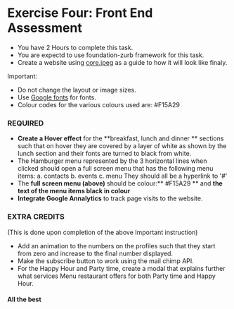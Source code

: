 # Exercise Four: Front End Assessment

- You have 2 Hours to complete this task.
- You are expectd to use foundation-zurb framework for this task.
- Create a website using [core.jpeg](https://github.com/moringaschool/FrontEndExercises/blob/master/psd2html/e4/core.jpg) as a guide to how it will look like finaly.


Important:
- Do not change the layout or image sizes.
- Use [Google fonts](https://www.google.com/fonts) for fonts.
- Colour codes for the various colours used are:  #F15A29


### REQUIRED
 -  **Create a Hover effect** for the **breakfast, lunch and dinner ** sections such that on hover they are covered by a layer of white as shown by the lunch section and their fonts are turned to black from white.
 - The Hamburger menu represented by the 3 horizontal lines when clicked should open a full screen menu that has the following menu items:
       a. contacts 
       b. events
       c. menu
  They should all be a hyperlink to '#'
 - The **full screen menu (above)** should be colour:** #F15A29 ** and **the text of the menu items black in colour**
 - **Integrate Google Annalytics** to track page visits to the website.
 
 
### EXTRA CREDITS
(This is done upon completion of the above Important instruction)
- Add an animation to the numbers on the profiles such that they start from zero and increase to the final number displayed.
- Make the subscribe button to work using the mail chimp API.
- For the Happy Hour and Party time, create a modal that explains further what services Menu restaurant offers for both Party time and Happy Hour.

#### All the best
